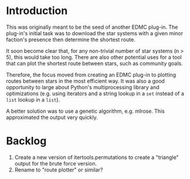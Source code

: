 # Introduction

This was originally meant to be the seed of another EDMC plug-in. The plug-in's initial task was to download the star systems with a given minor faction's presence then determine the shortest route.

It soon become clear that, for any non-trivial number of star systems (n > 5), this would take too long. There are also other potential uses for a tool that can plot the shortest route between stars, such as community goals.

Therefore, the focus moved from creating an EDMC plug-in to plotting routes between stars in the most efficient way. It was also a good opportunity to large about Python's multiprocessing library and optimizations (e.g. using iterators and a string lookup in a `set` instead of a `list` lookup in a `list`).

A better solution was to use a genetic algorithm, e.g. mlrose. This approximated the output very quickly.

# Backlog
1. Create a new version of itertools.permutations to create a "triangle" output for the brute force version.
2. Rename to "route plotter" or similar?
